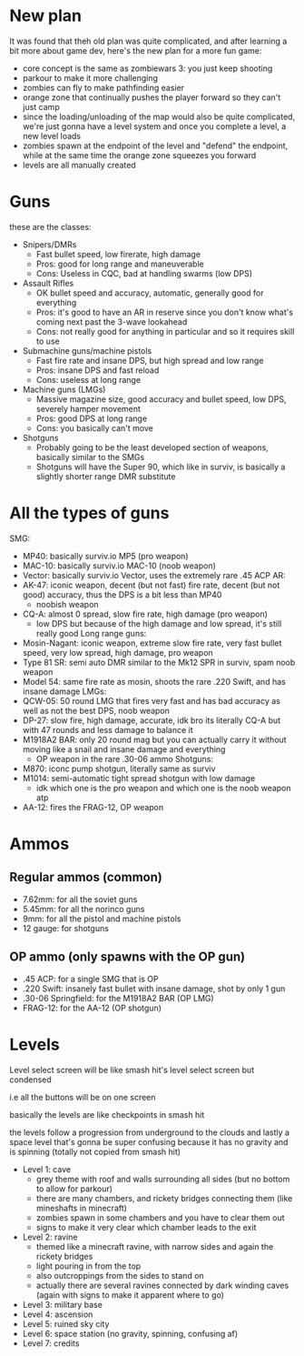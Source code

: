 # New plan
It was found that theh old plan was quite complicated, and after learning a bit more about game dev, here's the new plan for a more fun game:
- core concept is the same as zombiewars 3: you just keep shooting
- parkour to make it more challenging
 - zombies can fly to make pathfinding easier
- orange zone that continually pushes the player forward so they can't just camp
 - since the loading/unloading of the map would also be quite complicated, we're just gonna have a level system and once you complete a level, a new level loads
  - zombies spawn at the endpoint of the level and "defend" the endpoint, while at the same time the orange zone squeezes you forward
- levels are all manually created

# Guns
these are the classes:
- Snipers/DMRs
  - Fast bullet speed, low firerate, high damage
  - Pros: good for long range and maneuverable
  - Cons: Useless in CQC, bad at handling swarms (low DPS)
- Assault Rifles
  - OK bullet speed and accuracy, automatic, generally good for everything
  - Pros: it's good to have an AR in reserve since you don't know what's coming next past the 3-wave lookahead
  - Cons: not really good for anything in particular and so it requires skill to use
- Submachine guns/machine pistols
  - Fast fire rate and insane DPS, but high spread and low range
  - Pros: insane DPS and fast reload
  - Cons: useless at long range
- Machine guns (LMGs)
  - Massive magazine size, good accuracy and bullet speed, low DPS, severely hamper movement
  - Pros: good DPS at long range
  - Cons: you basically can't move
- Shotguns
  - Probably going to be the least developed section of weapons, basically similar to the SMGs
  - Shotguns will have the Super 90, which like in surviv, is basically a slightly shorter range DMR substitute


 # All the types of guns
 SMG:
- MP40: basically surviv.io MP5 (pro weapon)
- MAC-10: basically surviv.io MAC-10 (noob weapon)
- Vector: basically surviv.io Vector, uses the extremely rare .45 ACP
AR:
- AK-47: iconic weapon, decent (but not fast) fire rate, decent (but not good) accuracy, thus the DPS is a bit less than MP40
  - noobish weapon
- CQ-A: almost 0 spread, slow fire rate, high damage (pro weapon)
  - low DPS but because of the high damage and low spread, it's still really good
Long range guns:
- Mosin-Nagant: iconic weapon, extreme slow fire rate, very fast bullet speed, very low spread, high damage, pro weapon
- Type 81 SR: semi auto DMR similar to the Mk12 SPR in surviv, spam noob weapon
- Model 54: same fire rate as mosin, shoots the rare .220 Swift, and has insane damage
LMGs:
- QCW-05: 50 round LMG that fires very fast and has bad accuracy as well as not the best DPS, noob weapon
- DP-27: slow fire, high damage, accurate, idk bro its literally CQ-A but with 47 rounds and less damage to balance it
- M1918A2 BAR: only 20 round mag but you can actually carry it without moving like a snail and insane damage and everything
  - OP weapon in the rare .30-06 ammo
Shotguns:
- M870: iconc pump shotgun, literally same as surviv
- M1014: semi-automatic tight spread shotgun with low damage
  - idk which one is the pro weapon and which one is the noob weapon atp
- AA-12: fires the FRAG-12, OP weapon

# Ammos
## Regular ammos (common)
- 7.62mm: for all the soviet guns
- 5.45mm: for all the norinco guns
- 9mm: for all the pistol and machine pistols
- 12 gauge: for shotguns
## OP ammo (only spawns with the OP gun)
- .45 ACP: for a single SMG that is OP
- .220 Swift: insanely fast bullet with insane damage, shot by only 1 gun
- .30-06 Springfield: for the M1918A2 BAR (OP LMG)
- FRAG-12: for the AA-12 (OP shotgun)

# Levels
Level select screen will be like smash hit's level select screen but condensed

i.e all the buttons will be on one screen

basically the levels are like checkpoints in smash hit

the levels follow a progression from underground to the clouds and lastly a space level that's gonna be super confusing because it has no gravity and is spinning (totally not copied from smash hit)

- Level 1: cave
  - grey theme with roof and walls surrounding all sides (but no bottom to allow for parkour)
  - there are many chambers, and rickety bridges connecting them (like mineshafts in minecraft)
  - zombies spawn in some chambers and you have to clear them out
  - signs to make it very clear which chamber leads to the exit
- Level 2: ravine
  - themed like a minecraft ravine, with narrow sides and again the rickety bridges
  - light pouring in from the top
  - also outcroppings from the sides to stand on
  - actually there are several ravines connected by dark winding caves (again with signs to make it apparent where to go)
- Level 3: military base
- Level 4: ascension
- Level 5: ruined sky city
- Level 6: space station (no gravity, spinning, confusing af)
- Level 7: credits